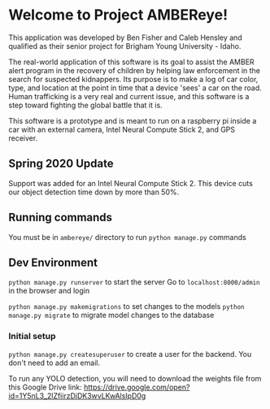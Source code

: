 # Welcome to Project AMBEReye!

This application was developed by Ben Fisher and Caleb Hensley and qualified as their senior project for Brigham Young University - Idaho.

The real-world application of this software is its goal to assist the AMBER alert program in the recovery of children by helping law enforcement in the search for suspected kidnappers. Its purpose is to make a log of car color, type, and location at the point in time that a device 'sees' a car on the road. Human trafficking is a very real and current issue, and this software is a step toward fighting the global battle that it is.

This software is a prototype and is meant to run on a raspberry pi inside a car with an external camera, Intel Neural Compute Stick 2, and GPS receiver.


## Spring 2020 Update
Support was added for an Intel Neural Compute Stick 2. This device cuts our object detection time down by more than 50%.


## Running commands
You must be in `ambereye/` directory to run `python manage.py` commands


## Dev Environment
`python manage.py runserver` to start the server
Go to `localhost:8000/admin` in the browser and login

`python manage.py makemigrations` to set changes to the models
`python manage.py migrate` to migrate model changes to the database


### Initial setup
`python manage.py createsuperuser` to create a user for the backend.
You don't need to add an email.

To run any YOLO detection, you will need to download the weights file from this Google Drive link:
https://drive.google.com/open?id=1Y5nL3_2lZfiirzDjDK3wvLKwAlsIpD0g
